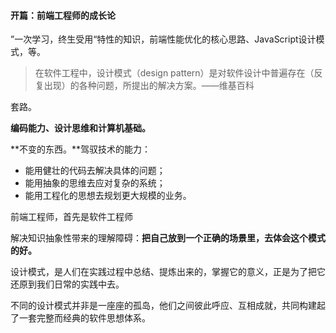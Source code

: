 #### 开篇：前端工程师的成长论

”一次学习，终生受用“特性的知识，前端性能优化的核心思路、JavaScript设计模式，等。

> 在软件工程中，设计模式（design pattern）是对软件设计中普遍存在（反复出现）的各种问题，所提出的解决方案。——维基百科

套路。

**编码能力、设计思维和计算机基础。**

**不变的东西。**驾驭技术的能力：

* 能用健壮的代码去解决具体的问题；
* 能用抽象的思维去应对复杂的系统；
* 能用工程化的思想去规划更大规模的业务。



前端工程师，首先是软件工程师



解决知识抽象性带来的理解障碍：**把自己放到一个正确的场景里，去体会这个模式的好。**

设计模式，是人们在实践过程中总结、提炼出来的，掌握它的意义，正是为了把它还原到我们日常的实践中去。

不同的设计模式并非是一座座的孤岛，他们之间彼此呼应、互相成就，共同构建起了一套完整而经典的软件思想体系。